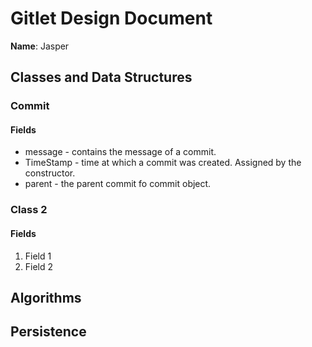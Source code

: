 # Gitlet Design Document

**Name**: Jasper

## Classes and Data Structures

### Commit

#### Fields

* message - contains the message of a commit.
* TimeStamp - time at which a commit was created. Assigned by the constructor.
* parent - the parent commit fo commit object.


### Class 2

#### Fields

1. Field 1
2. Field 2


## Algorithms

## Persistence

